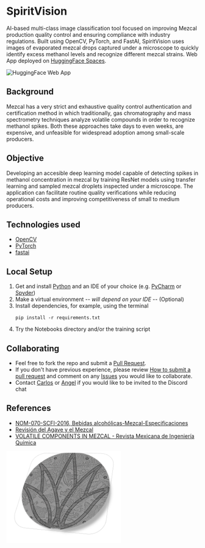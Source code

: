 # SpiritVision 
AI-based multi-class image classification tool focused on improving Mezcal production quality control and ensuring compliance with industry regulations. Built using OpenCV, PyTorch, and FastAI, SpiritVision uses images of evaporated mezcal drops captured under a microscope to quickly identify excess methanol levels and recognize different mezcal strains. Web App deployed on [HuggingFace Spaces](https://huggingface.co/spaces/salgadev/spiritvision-demo).

<img src="img/demo.gif" alt="HuggingFace Web App"/>

## Background
Mezcal has a very strict and exhaustive quality control authentication and certification method in which traditionally, gas chromatography and mass spectrometry techniques analyze volatile compounds in order to recognize methanol spikes. Both these approaches take days to even weeks, are expensive, and unfeasible for widespread adoption among small-scale producers.

## Objective
Developing an accesible deep learning model capable of detecting spikes in methanol concentration in mezcal by training ResNet models using transfer learning and sampled mezcal droplets inspected under a microscope. The application can facilitate routine quality verifications while reducing operational costs and improving competitiveness of small to medium producers. 

## Technologies used
- [OpenCV](https://opencv.org/)
- [PyTorch](https://pytorch.org/)
- [fastai](https://www.fast.ai/) 

## Local Setup
1. Get and install [Python](https://www.python.org/downloads/) and an IDE of your choice
   (e.g. [PyCharm](https://www.jetbrains.com/pycharm/download/) or [Spyder](https://www.spyder-ide.org/))
2. Make a virtual environment -- *will depend on your IDE* -- (Optional)
3. Install dependencies, for example, using the terminal
    ```
    pip install -r requirements.txt
    ```
4. Try the Notebooks directory and/or the training script

## Collaborating
- Feel free to fork the repo and submit a [Pull Request](https://github.com/socd06/mezcal/compare).
- If you don't have previous experience, please review [How to submit a pull request](https://www.freecodecamp.org/news/how-to-submit-a-pull-request-529efe82eea5/) and comment on any [Issues](https://github.com/socd06/mezcal/issues) you would like to collaborate.
- Contact [Carlos](mailto:csalgado@uwo.ca) or [Angel](mailto:Angel.reyes@cimat.mx) if you would like to be invited to the Discord chat

## References
- [NOM-070-SCFI-2016, Bebidas alcohólicas-Mezcal-Especificaciones](https://dof.gob.mx/nota_detalle.php?codigo=5472787&fecha=23/02/2017#gsc.tab=0)
- [Revisión del Agave y el Mezcal](https://www.redalyc.org/journal/776/77645907016/) 
- [VOLATILE COMPONENTS IN MEZCAL - Revista Mexicana de Ingeniería Química](https://www.redalyc.org/pdf/620/62060106.pdf)


<img src="logo23.png" alt="Agave plant icon" style="height: 240px; width:300px;"/>
